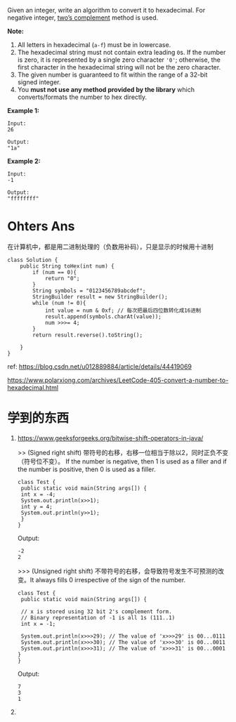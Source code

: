 Given an integer, write an algorithm to convert it to hexadecimal. For negative integer, [two’s complement](https://en.wikipedia.org/wiki/Two's_complement) method is used.

**Note:**

1. All letters in hexadecimal (`a-f`) must be in lowercase.
2. The hexadecimal string must not contain extra leading `0`s. If the number is zero, it is represented by a single zero character `'0'`; otherwise, the first character in the hexadecimal string will not be the zero character.
3. The given number is guaranteed to fit within the range of a 32-bit signed integer.
4. You **must not use any method provided by the library** which converts/formats the number to hex directly.



**Example 1:**

```
Input:
26

Output:
"1a"
```



**Example 2:**

```
Input:
-1

Output:
"ffffffff"
```

# Ohters Ans

在计算机中，都是用二进制处理的（负数用补码），只是显示的时候用十进制

```
class Solution {
    public String toHex(int num) {
        if (num == 0){
            return "0";
        }
        String symbols = "0123456789abcdef";
        StringBuilder result = new StringBuilder();
        while (num != 0){
            int value = num & 0xf; // 每次把最后四位数转化成16进制
            result.append(symbols.charAt(value));
            num >>>= 4;
        }
        return result.reverse().toString();
            
    }
}
```

ref: <https://blog.csdn.net/u012889884/article/details/44419069>

<https://www.polarxiong.com/archives/LeetCode-405-convert-a-number-to-hexadecimal.html>

# 学到的东西

1. <https://www.geeksforgeeks.org/bitwise-shift-operators-in-java/>

   \>>  (Signed right shift) 带符号的右移，右移一位相当于除以2，同时正负不变（符号位不变）。 If the number is negative, then 1 is used as a filler and if the number is positive, then 0 is used as a filler.

   ```
   class Test { 
   	public static void main(String args[]) { 
   	int x = -4; 
   	System.out.println(x>>1); 
   	int y = 4; 
   	System.out.println(y>>1); 
   	}	 
   } 
   ```

   Output:

   ```
   -2
   2
   ```

   \>>>   (Unsigned right shift) 不带符号的右移，会导致符号发生不可预测的改变。It always fills 0 irrespective of the sign of the number.

   ```
   class Test { 
   	public static void main(String args[]) { 
   
   	// x is stored using 32 bit 2's complement form. 
   	// Binary representation of -1 is all 1s (111..1)	 
   	int x = -1; 
   
   	System.out.println(x>>>29); // The value of 'x>>>29' is 00...0111 
   	System.out.println(x>>>30); // The value of 'x>>>30' is 00...0011 
   	System.out.println(x>>>31); // The value of 'x>>>31' is 00...0001 
   }	 
   } 
   ```

   Output:

   ```
   7
   3
   1
   ```

2. 